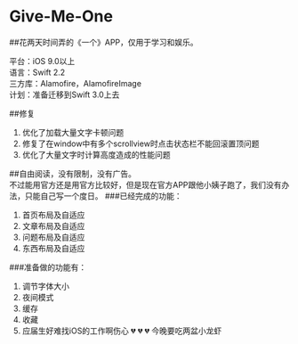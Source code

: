 # Give-Me-One

##花两天时间弄的《一个》APP，仅用于学习和娱乐。

平台：iOS 9.0以上<br>
语言：Swift 2.2<br>
三方库：Alamofire，AlamofireImage<br>
计划：准备迁移到Swift 3.0上去

##修复<br>
1.  优化了加载大量文字卡顿问题
2.  修复了在window中有多个scrollview时点击状态栏不能回滚置顶问题
3.  优化了大量文字时计算高度造成的性能问题

##自由阅读，没有限制，没有广告。<br>
不过能用官方还是用官方比较好，但是现在官方APP跟他小姨子跑了，我们没有办法，只能自己写一个度日。
###已经完成的功能：<br>
1.  首页布局及自适应
2.  文章布局及自适应
3.  问题布局及自适应
4.  东西布局及自适应

###准备做的功能有：<br>
1.  调节字体大小<br>
2.  夜间模式<br>
3.  缓存<br>
4.  收藏<br>
5.  应届生好难找iOS的工作啊伤心 💔 💔 💔 今晚要吃两盆小龙虾

